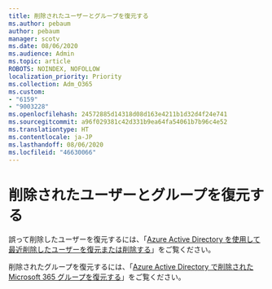 ```yaml
---
title: 削除されたユーザーとグループを復元する
ms.author: pebaum
author: pebaum
manager: scotv
ms.date: 08/06/2020
ms.audience: Admin
ms.topic: article
ROBOTS: NOINDEX, NOFOLLOW
localization_priority: Priority
ms.collection: Adm_O365
ms.custom:
- "6159"
- "9003228"
ms.openlocfilehash: 24572885d14318d08d163e4211b1d32d4f24e741
ms.sourcegitcommit: a96f029381c42d331b9ea64fa54061b7b96c4e52
ms.translationtype: HT
ms.contentlocale: ja-JP
ms.lasthandoff: 08/06/2020
ms.locfileid: "46630066"
---
```

# <a name="restore-deleted-users-and-groups"></a>削除されたユーザーとグループを復元する

誤って削除したユーザーを復元するには、「[Azure Active Directory を使用して最近削除したユーザーを復元または削除する](https://docs.microsoft.com/azure/active-directory/fundamentals/active-directory-users-restore?context=azure/active-directory/users-groups-roles/context/ugr-context)」をご覧ください。

削除されたグループを復元するには、「[Azure Active Directory で削除された Microsoft 365 グループを復元する](https://docs.microsoft.com/azure/active-directory/users-groups-roles/groups-restore-deleted)」をご覧ください。